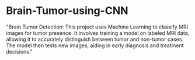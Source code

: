 # Brain-Tumor-using-CNN
"Brain Tumor Detection: This project uses Machine Learning to classify MRI images for tumor presence. It involves training a model on labeled MRI data, allowing it to accurately distinguish between tumor and non-tumor cases. The model then tests new images, aiding in early diagnosis and treatment decisions."
